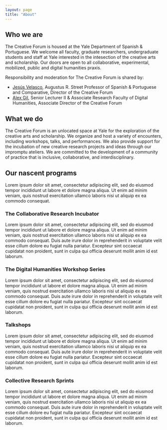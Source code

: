 ```yaml
---
layout: page
title: "About"
---
```


## Who we are

The Creative Forum is housed at the Yale Department of Spanish & Portuguese. We welcome all faculty, graduate researchers, undergraduate students and staff at Yale interested in the intesection of the creative arts and scholarship. Our doors are open to all collaborative, experimental, mobilized, public and digital humanities praxis.

Responsibility and moderation for The Creative Forum is shared by:

- [Jesús Velasco](https://span-port.yale.edu/people/jesus-velasco), Augustus R. Street Professor of Spanish & Portuguese and Comparative, Director of the Creative Forum
- [Alex Gil](https://span-port.yale.edu/people/jesus-velasco), Senior Lecturer II & Associate Research Faculty of Digital Humanities, Associate Director of the Creative Forum

## What we do

The Creative Forum is an unlocated space at Yale for the exploration of the creative arts and scholarship. We organize and host a variety of encounters, including workshops, talks, and performances. We also provide support for the incubation of new creative research projects and ideas through our impromptu ateliers. We are committed to the development of a community of practice that is inclusive, collaborative, and interdisciplinary.

## Our nascent programs

Lorem ipsum dolor sit amet, consectetur adipiscing elit, sed do eiusmod tempor incididunt ut labore et dolore magna aliqua. Ut enim ad minim veniam, quis nostrud exercitation ullamco laboris nisi ut aliquip ex ea commodo consequat.

### The Collaborative Research Incubator

Lorem ipsum dolor sit amet, consectetur adipiscing elit, sed do eiusmod tempor incididunt ut labore et dolore magna aliqua. Ut enim ad minim veniam, quis nostrud exercitation ullamco laboris nisi ut aliquip ex ea commodo consequat. Duis aute irure dolor in reprehenderit in voluptate velit esse cillum dolore eu fugiat nulla pariatur. Excepteur sint occaecat cupidatat non proident, sunt in culpa qui officia deserunt mollit anim id est laborum.

### The Digital Humanities Workshop Series

Lorem ipsum dolor sit amet, consectetur adipiscing elit, sed do eiusmod tempor incididunt ut labore et dolore magna aliqua. Ut enim ad minim veniam, quis nostrud exercitation ullamco laboris nisi ut aliquip ex ea commodo consequat. Duis aute irure dolor in reprehenderit in voluptate velit esse cillum dolore eu fugiat nulla pariatur. Excepteur sint occaecat cupidatat non proident, sunt in culpa qui officia deserunt mollit anim id est laborum.

### Talkshops

Lorem ipsum dolor sit amet, consectetur adipiscing elit, sed do eiusmod tempor incididunt ut labore et dolore magna aliqua. Ut enim ad minim veniam, quis nostrud exercitation ullamco laboris nisi ut aliquip ex ea commodo consequat. Duis aute irure dolor in reprehenderit in voluptate velit esse cillum dolore eu fugiat nulla pariatur. Excepteur sint occaecat cupidatat non proident, sunt in culpa qui officia deserunt mollit anim id est laborum.

### Collective Research Sprints

Lorem ipsum dolor sit amet, consectetur adipiscing elit, sed do eiusmod tempor incididunt ut labore et dolore magna aliqua. Ut enim ad minim veniam, quis nostrud exercitation ullamco laboris nisi ut aliquip ex ea commodo consequat. Duis aute irure dolor in reprehenderit in voluptate velit esse cillum dolore eu fugiat nulla pariatur. Excepteur sint occaecat cupidatat non proident, sunt in culpa qui officia deserunt mollit anim id est laborum.
